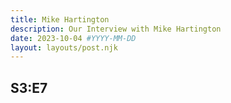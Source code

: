 ```yaml
---
title: Mike Hartington
description: Our Interview with Mike Hartington
date: 2023-10-04 #YYYY-MM-DD
layout: layouts/post.njk
---
```


## S3:E7
